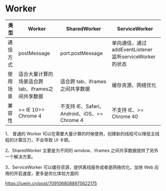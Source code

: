 # Worker

| 类型                          | Worker        | SharedWorker        | ServiceWorker        |
| ----------------------------- | ----------- | ----------- |----------- |
| 通信方式                     | postMessage | port.postMessage | 单向通信，通过addEventListener 监听serviceWorker 的状态 |
| 使用场景                     | 适合大量计算的场景适合跨 tab、iframes之间共享数据    | 适合跨 tab、iframes之间共享数据 | 缓存资源、网络优化 |
| 兼容性                       | >= IE 10>= Chrome 4   | 不支持 IE、Safari、Android、iOS、>= Chrome 4 | 不支持 IE、>= Chrome 40 |


1、 普通的 Worker 可以在需要大量计算的时候使用，创建新的线程可以降低主线程的计算压力，不会导致 UI 卡顿。

2、SharedWorker 主要是为不同的 window、iframes 之间共享数据提供了另外一个解决方案。

3、ServiceWorker 可以缓存资源，提供离线服务或者是网络优化，加快 Web 应用的开启速度，更多是优化体验方面的

https://juejin.cn/post/7091068088975622175